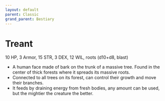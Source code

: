 ```yaml
---
layout: default
parent: Classic
grand_parent: Bestiary
---
```


# Treant

10 HP, 3 Armor, 15 STR, 3 DEX, 12 WIL, roots (d10+d8, blast)

- A human face made of bark on the trunk of a massive tree. Found in the center of thick forests where it spreads its massive roots.
- Connected to all trees on its forest, can control their growth and move their branches.
- It feeds by draining energy from fresh bodies, any amount can be used, but the mightier the creature the better.

